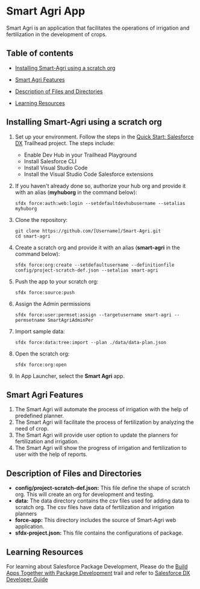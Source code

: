 # Smart Agri App

Smart Agri is an application that facilitates the operations of irrigation and fertilization in the development of crops.

## Table of contents

-   [Installing Smart-Agri using a scratch org](#installing-smart-agri-using-a-scratch-org)

-   [Smart Agri Features](#smart-agri-features)

-   [Description of Files and Directories](#Description-of-files-and-directories)

-   [Learning Resources](#learning-resources)

## Installing Smart-Agri using a scratch org

1. Set up your environment. Follow the steps in the [Quick Start: Salesforce DX](https://trailhead.salesforce.com/en/content/learn/projects/quick-start-salesforce-dx/) Trailhead project. The steps include:

    - Enable Dev Hub in your Trailhead Playground
    - Install Salesforce CLI
    - Install Visual Studio Code
    - Install the Visual Studio Code Salesforce extensions

2. If you haven't already done so, authorize your hub org and provide it with an alias (**myhuborg** in the command below):

    ```
    sfdx force:auth:web:login --setdefaultdevhubusername --setalias myhuborg
    ```

3. Clone the repository:

    ```
    git clone https://github.com/[Username]/Smart-Agri.git
    cd smart-agri
    ```

4. Create a scratch org and provide it with an alias (**smart-agri** in the command below):

    ```
    sfdx force:org:create --setdefaultusername --definitionfile config/project-scratch-def.json --setalias smart-agri
    ```

5. Push the app to your scratch org:

    ```
    sfdx force:source:push
    ```

6. Assign the Admin permissions

    ```
    sfdx force:user:permset:assign --targetusername smart-agri --permsetname SmartAgriAdminPer
    ```

7. Import sample data:

    ```
    sfdx force:data:tree:import --plan ./data/data-plan.json
    ```


8. Open the scratch org:

    ```
    sfdx force:org:open
    ```

8. In App Launcher, select the **Smart Agri** app.

## Smart Agri Features

1. The Smart Agri will automate the process of irrigation with the help of predefined planner.
2. The Smart Agri will facilitate the process of fertilization by analyzing the need of crop.
3. The Smart Agri will provide user option to update the planners for fertilization and irrigation.
4. The Smart Agri will show the progress of irrigation and fertilization to user with the help of reports.

## Description of Files and Directories

-   **config/project-scratch-def.json:** This file define the shape of scratch org. This will create an org for development and testing.
-   **data:** The data directory contains the csv files used for adding data to scratch org. The csv files have data of fertilization and irrigation planners
-   **force-app:** This directory includes the source of Smart-Agri web application.
-   **sfdx-project.json:** This file contains the configurations of package. 

## Learning Resources

For learning about Salesforce Package Development, Please do the [Build Apps Together with Package Development](https://trailhead.salesforce.com/en/content/learn/trails/sfdx_get_started) trail and refer to [Salesforce DX Developer Guide](https://developer.salesforce.com/docs/atlas.en-us.sfdx_dev.meta/sfdx_dev/)
